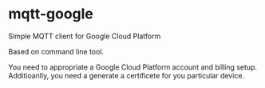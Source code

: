 # mqtt-google
Simple MQTT client for Google Cloud Platform

Based on command line tool.

You need to appropriate a Google Cloud Platform account and billing setup.  Additioanlly, you need a generate a certificete for you particular device.
